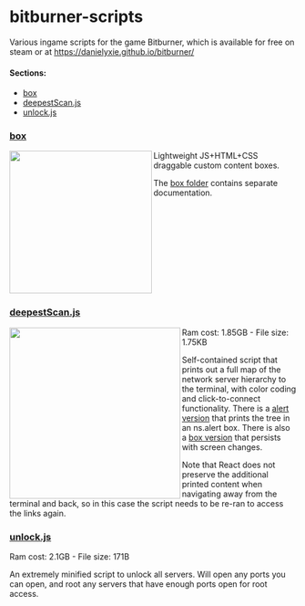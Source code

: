 # bitburner-scripts
Various ingame scripts for the game Bitburner, which is available for free on steam or at https://danielyxie.github.io/bitburner/

#### Sections:
- [box](#box)
- [deepestScan.js](#deepestscanjs)
- [unlock.js](#unlockjs)

### [box](box)
<img src=https://user-images.githubusercontent.com/84951833/150685207-26819230-348d-40ce-aeb6-3d987b8a94d2.png width=250px align=left>Lightweight JS+HTML+CSS draggable custom content boxes. 

The [box folder](box) contains separate documentation.<br clear=both> 
### [deepestScan.js](deepestScan.js)
<img src=https://user-images.githubusercontent.com/84951833/150685593-772866e3-8386-4f0e-a5bb-5a78ebf36a76.png height=300px align=left>Ram cost: 1.85GB - File size: 1.75KB
 
Self-contained script that prints out a full map of the network server hierarchy to the terminal, with color coding and click-to-connect functionality. There is a [alert version](deepestScan-alert.js) that prints the tree in an ns.alert box. There is also a [box version](box/examples/deepestScan-box.js) that persists with screen changes.

Note that React does not preserve the additional printed content when navigating away from the terminal and back, so in this case the script needs to be re-ran to access the links again.<br clear=both>
### [unlock.js](unlock.js)
Ram cost: 2.1GB - File size: 171B

An extremely minified script to unlock all servers. Will open any ports you can open, and root any servers that have enough ports open for root access.
